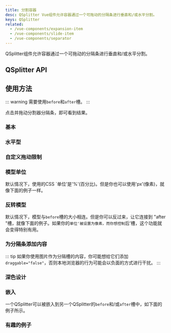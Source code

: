 ```yaml
---
title: 分割容器
desc: QSplitter Vue组件允许容器通过一个可拖动的分隔条进行垂直和/或水平分割。
keys: QSplitter
related:
  - /vue-components/expansion-item
  - /vue-components/slide-item
  - /vue-components/separator
---
```


QSplitter组件允许容器通过一个可拖动的分隔条进行垂直和/或水平分割。


## QSplitter API

<doc-api file="QSplitter" />

## 使用方法

::: warning
需要使用`before`和`after`槽。
:::

点击并拖动分割器分隔条，即可看到结果。

### 基本

<doc-example title="基础" file="QSplitter/Basic" />

### 水平型

<doc-example title="水平" file="QSplitter/Horizontal" />

### 自定义拖动限制

<doc-example title="自定义拖动限制 (50-100)" file="QSplitter/Limits" />

### 模型单位

默认情况下，使用的CSS `单位'是'%'(百分比)。但是你也可以使用'px'(像素)，就像下面的例子一样。

<doc-example title="像素的模型" file="QSplitter/PixelModel" />

### 反转模型

默认情况下，模型与`before`槽的大小相连。但是你可以反过来，让它连接到 "after "槽，就像下面的例子。如果你的`单位'被设置为像素，而你想控制`后'槽，这个功能就会变得特别有用。

<doc-example title="反转模型" file="QSplitter/ReverseModel" />

### 为分隔条添加内容

::: tip
如果你使用图片作为分隔槽的内容，你可能想给它们添加`draggable="false"`，否则本地浏览器的行为可能会以负面的方式进行干扰。
:::

<doc-example title="添加到分隔条" file="QSplitter/SeparatorSlot" />

### 深色设计

<doc-example title="在深色背景下的自定义分隔条" file="QSplitter/CustomizedSeparator" dark />

### 嵌入

一个QSplitter可以被嵌入到另一个QSplitter的`before`和/或`after`槽中，如下面的例子所示。

<doc-example title="嵌入式" file="QSplitter/Embedded" />

### 有趣的例子

<doc-example title="图像乐趣" file="QSplitter/ImageFun" />

<doc-example title="反应式图像" file="QSplitter/ReactiveImages" />
